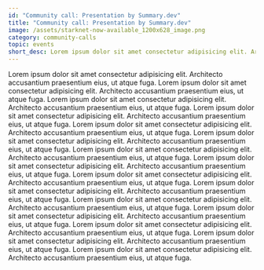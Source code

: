 ```yaml
---
id: "Community call: Presentation by Summary.dev"
title: "Community call: Presentation by Summary.dev"
image: /assets/starknet-now-available_1200x628_image.png
category: community-calls
topic: events
short_desc: Lorem ipsum dolor sit amet consectetur adipisicing elit. Architecto accusantium praesentium eius, ut atque fuga. ---
---
```


Lorem ipsum dolor sit amet consectetur adipisicing elit. Architecto accusantium praesentium eius, ut atque fuga. Lorem ipsum dolor sit amet consectetur adipisicing elit. Architecto accusantium praesentium eius, ut atque fuga. Lorem ipsum dolor sit amet consectetur adipisicing elit. Architecto accusantium praesentium eius, ut atque fuga. Lorem ipsum dolor sit amet consectetur adipisicing elit. Architecto accusantium praesentium eius, ut atque fuga. Lorem ipsum dolor sit amet consectetur adipisicing elit. Architecto accusantium praesentium eius, ut atque fuga. Lorem ipsum dolor sit amet consectetur adipisicing elit. Architecto accusantium praesentium eius, ut atque fuga. Lorem ipsum dolor sit amet consectetur adipisicing elit. Architecto accusantium praesentium eius, ut atque fuga. Lorem ipsum dolor sit amet consectetur adipisicing elit. Architecto accusantium praesentium eius, ut atque fuga. Lorem ipsum dolor sit amet consectetur adipisicing elit. Architecto accusantium praesentium eius, ut atque fuga. Lorem ipsum dolor sit amet consectetur adipisicing elit. Architecto accusantium praesentium eius, ut atque fuga. Lorem ipsum dolor sit amet consectetur adipisicing elit. Architecto accusantium praesentium eius, ut atque fuga. Lorem ipsum dolor sit amet consectetur adipisicing elit. Architecto accusantium praesentium eius, ut atque fuga. Lorem ipsum dolor sit amet consectetur adipisicing elit. Architecto accusantium praesentium eius, ut atque fuga. Lorem ipsum dolor sit amet consectetur adipisicing elit. Architecto accusantium praesentium eius, ut atque fuga. Lorem ipsum dolor sit amet consectetur adipisicing elit. Architecto accusantium praesentium eius, ut atque fuga.